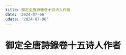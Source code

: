 ```yaml
---
title: 御定全唐詩錄卷十五诗人作者
date: '2024-07-06'
udate: '2024-07-06'
---
```

# 御定全唐詩錄卷十五诗人作者

<AuthorPage :authorMap="authorMap" :chapternum="15" />

<script setup>
const chapter = '卷十五';
import authorMap from '/data/qtsl/卷十五/author.json'
</script>
